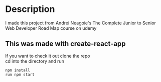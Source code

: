 # Description

I made this project from Andrei Neagoie's The Complete Junior to Senior Web Developer Road Map course on udemy

## This was made with create-react-app

If you want to check it out clone the repo \
cd into the directory and run
```
npm install
run npm start
```